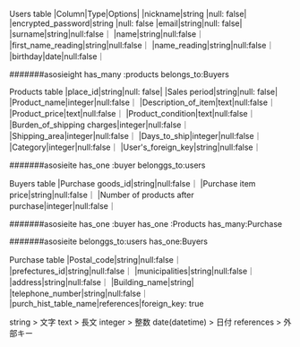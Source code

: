 Users table
|Column|Type|Options|
|nickname|string |null: false|
|encrypted_password|string |null: false
|email|string|null: false|
|surname|string|null:false｜
|name|string|null:false｜
|first_name_reading|string|null:false｜
|name_reading|string|null:false｜
|birthday|date|null:false｜

#######asosieight
has_many :products
belongs_to:Buyers


Products table
|place_id|string|null: false|
|Sales period|string|null: false|
|Product_name|integer|null:false｜
|Description_of_item|text|null:false｜
|Product_price|text|null:false｜
|Product_condition|text|null:false｜
|Burden_of_shipping charges|integer|null:false｜
|Shipping_area|integer|null:false｜
|Days_to_ship|integer|null:false｜
|Category|integer|null:false｜
|User's_foreign_key|string|null:false｜

#######asosieite
has_one :buyer
belonggs_to:users

Buyers table
|Purchase goods_id|string|null:false｜
|Purchase item price|string|null:false｜
|Number of products after purchase|integer|null:false｜

#######asosieite
has_one :buyer
has_one :Products
has_many:Purchase

#######asosieite
belonggs_to:users
has_one:Buyers

Purchase table
|Postal_code|string|null:false｜
|prefectures_id|string|null:false｜
|municipalities|string|null:false｜
|address|string|null:false｜
|Building_name|string|
|telephone_number|string|null:false｜
|purch_hist_table_name|references|foreign_key: true

string  >  文字
text  > 長文
integer > 整数
date(datetime) > 日付
references > 外部キー